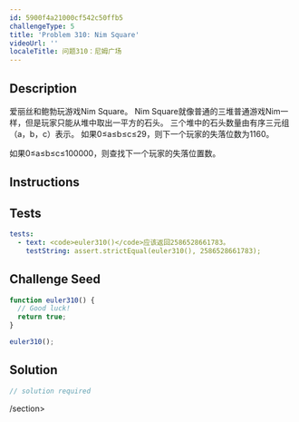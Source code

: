 ```yaml
---
id: 5900f4a21000cf542c50ffb5
challengeType: 5
title: 'Problem 310: Nim Square'
videoUrl: ''
localeTitle: 问题310：尼姆广场
---
```


## Description
<section id="description">
爱丽丝和鲍勃玩游戏Nim Square。
Nim Square就像普通的三堆普通游戏Nim一样，但是玩家只能从堆中取出一平方的石头。
三个堆中的石头数量由有序三元组（a，b，c）表示。
如果0≤a≤b≤c≤29，则下一个玩家的失落位数为1160。


如果0≤a≤b≤c≤100000，则查找下一个玩家的失落位置数。
</section>

## Instructions
<section id="instructions">
</section>

## Tests
<section id='tests'>

```yml
tests:
  - text: <code>euler310()</code>应该返回2586528661783。
    testString: assert.strictEqual(euler310(), 2586528661783);

```

</section>

## Challenge Seed
<section id='challengeSeed'>

<div id='js-seed'>

```js
function euler310() {
  // Good luck!
  return true;
}

euler310();

```

</div>



</section>

## Solution
<section id='solution'>

```js
// solution required
```

/section>
